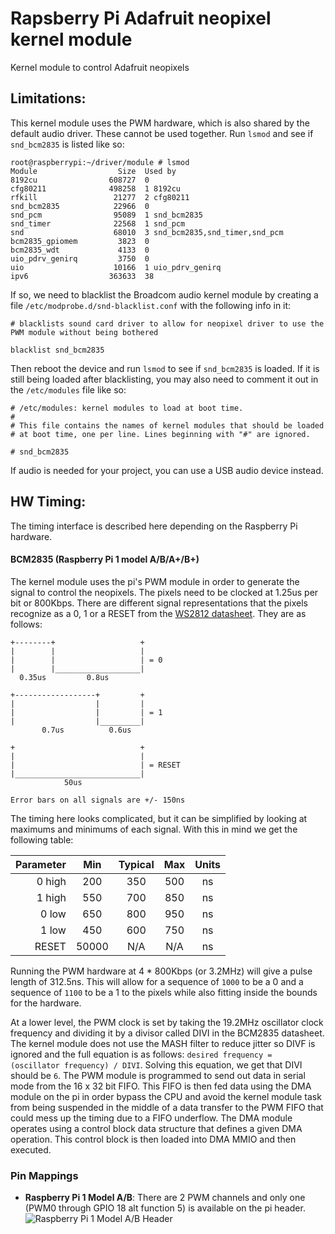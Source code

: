 # Rapsberry Pi Adafruit neopixel kernel module
Kernel module to control Adafruit neopixels

## Limitations:

This kernel module uses the PWM hardware, which is also shared by the default audio driver. These cannot be used together. Run `lsmod` and see if `snd_bcm2835` is listed like so:
```
root@raspberrypi:~/driver/module # lsmod
Module                  Size  Used by
8192cu                608727  0
cfg80211              498258  1 8192cu
rfkill                 21277  2 cfg80211
snd_bcm2835            22966  0
snd_pcm                95089  1 snd_bcm2835
snd_timer              22568  1 snd_pcm
snd                    68010  3 snd_bcm2835,snd_timer,snd_pcm
bcm2835_gpiomem         3823  0
bcm2835_wdt             4133  0
uio_pdrv_genirq         3750  0
uio                    10166  1 uio_pdrv_genirq
ipv6                  363633  38
```
If so, we need to blacklist the Broadcom audio kernel module by creating a file `/etc/modprobe.d/snd-blacklist.conf` with the following info in it:
```
# blacklists sound card driver to allow for neopixel driver to use the PWM module without being bothered

blacklist snd_bcm2835
```
Then reboot the device and run `lsmod` to see if `snd_bcm2835` is loaded. If it is still being loaded after blacklisting, you may also need to comment it out in the `/etc/modules` file like so:
```
# /etc/modules: kernel modules to load at boot time.
#
# This file contains the names of kernel modules that should be loaded
# at boot time, one per line. Lines beginning with "#" are ignored.

# snd_bcm2835
```
If audio is needed for your project, you can use a USB audio device instead.

## HW Timing:
The timing interface is described here depending on the Raspberry Pi hardware.

#### BCM2835 (Raspberry Pi 1 model A/B/A+/B+)
The kernel module uses the pi's PWM module in order to generate the signal to control the neopixels. The pixels need to be clocked at 1.25us per bit or 800Kbps. There are different signal representations that the pixels recognize as a 0, 1 or a RESET from the [WS2812 datasheet](https://cdn-shop.adafruit.com/datasheets/WS2812.pdf). They are as follows:

```
+--------+                   +
|        |                   |
|        |                   | = 0
|        |___________________|
  0.35us         0.8us

+------------------+         +
|                  |         |
|                  |         | = 1
|                  |_________|
       0.7us          0.6us

+                            +
|                            |
|                            | = RESET
|____________________________|
            50us

Error bars on all signals are +/- 150ns
```

The timing here looks complicated, but it can be simplified by looking at maximums and minimums of each signal. With this in mind we get the following table:

| Parameter | Min   | Typical | Max  | Units |
| ---------:|:-----:|:-------:|:----:|:-----:|
| 0 high    | 200   |  350    | 500  | ns    |
| 1 high    | 550   |  700    | 850  | ns    |
| 0 low     | 650   |  800    | 950  | ns    |
| 1 low     | 450   |  600    | 750  | ns    |
| RESET     | 50000 |  N/A    | N/A  | ns    |

Running the PWM hardware at 4 * 800Kbps (or 3.2MHz) will give a pulse length of 312.5ns. This will allow for a sequence of `1000` to be a 0 and a sequence of `1100` to be a 1 to the pixels while also fitting inside the bounds for the hardware.

At a lower level, the PWM clock is set by taking the 19.2MHz oscillator clock frequency and dividing it by a divisor called DIVI in the BCM2835 datasheet. The kernel module does not use the MASH filter to reduce jitter so DIVF is ignored and the full equation is as follows: `desired frequency = (oscillator frequency) / DIVI`. Solving this equation, we get that DIVI should be `6`. The PWM module is programmed to send out data in serial mode from the 16 x 32 bit FIFO. This FIFO is then fed data using the DMA module on the pi in order bypass the CPU and avoid the kernel module task from being suspended in the middle of a data transfer to the PWM FIFO that could mess up the timing due to a FIFO underflow. The DMA module operates using a control block data structure that defines a given DMA operation. This control block is then loaded into DMA MMIO and then executed.

### Pin Mappings
- **Raspberry Pi 1 Model A/B**: There are 2 PWM channels and only one (PWM0 through GPIO 18 alt function 5) is available on the pi header.
![Raspberry Pi 1 Model A/B Header](http://elinux.org/images/8/80/Pi-GPIO-header-26-sm.png)
